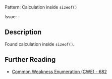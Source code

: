 Pattern: Calculation inside `sizeof()`

Issue: -

## Description

Found calculation inside `sizeof()`.

## Further Reading

* [Common Weakness Enumeration (CWE) - 682](https://cwe.mitre.org/data/definitions/682.html)